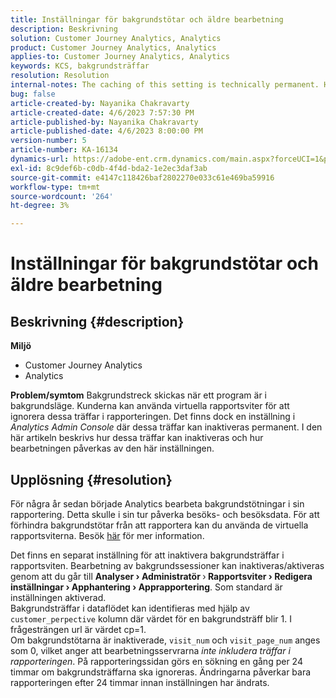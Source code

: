 ```yaml
---
title: Inställningar för bakgrundstötar och äldre bearbetning
description: Beskrivning
solution: Customer Journey Analytics, Analytics
product: Customer Journey Analytics, Analytics
applies-to: Customer Journey Analytics, Analytics
keywords: KCS, bakgrundsträffar
resolution: Resolution
internal-notes: The caching of this setting is technically permanent. However, since we restart those services daily, we are practically manually busting that cache once very 24 hours. The setting caching behavior isn't really documented and is more just of an implementation detail. Therefore, be careful when sharing the information with customers.
bug: false
article-created-by: Nayanika Chakravarty
article-created-date: 4/6/2023 7:57:30 PM
article-published-by: Nayanika Chakravarty
article-published-date: 4/6/2023 8:00:00 PM
version-number: 5
article-number: KA-16134
dynamics-url: https://adobe-ent.crm.dynamics.com/main.aspx?forceUCI=1&pagetype=entityrecord&etn=knowledgearticle&id=6378873d-b5d4-ed11-a7c7-6045bd006b3d
exl-id: 8c9def6b-c0db-4f4d-bda2-1e2ec3daf3ab
source-git-commit: e4147c118426baf2802270e033c61e469ba59916
workflow-type: tm+mt
source-wordcount: '264'
ht-degree: 3%

---
```


# Inställningar för bakgrundstötar och äldre bearbetning

## Beskrivning {#description}

<b>Miljö</b>
- Customer Journey Analytics
- Analytics 



<b>Problem/symtom</b>
Bakgrundstreck skickas när ett program är i bakgrundsläge. Kunderna kan använda virtuella rapportsviter för att ignorera dessa träffar i rapporteringen. Det finns dock en inställning i *Analytics Admin Console* där dessa träffar kan inaktiveras permanent. I den här artikeln beskrivs hur dessa träffar kan inaktiveras och hur bearbetningen påverkas av den här inställningen.


## Upplösning {#resolution}


För några år sedan började Analytics bearbeta bakgrundstötningar i sin rapportering. Detta skulle i sin tur påverka besöks- och besöksdata. För att förhindra bakgrundstötar från att rapportera kan du använda de virtuella rapportsviterna. Besök [här](https://experienceleague.adobe.com/docs/analytics/components/virtual-report-suites/vrs-components.html?lang=en) för mer information.

Det finns en separat inställning för att inaktivera bakgrundsträffar i rapportsviten. Bearbetning av bakgrundssessioner kan inaktiveras/aktiveras genom att du går till <b>Analyser </b><b>›</b><b> Administratör </b>›<b> Rapportsviter </b><b>›</b><b> Redigera inställningar </b><b>›</b><b> Apphantering </b><b>›</b><b> Apprapportering</b>. Som standard är inställningen aktiverad.
<br>Bakgrundsträffar i dataflödet kan identifieras med hjälp av `customer_perpective` kolumn där värdet för en bakgrundsträff blir 1. I frågesträngen url är värdet cp=1.<br>
Om bakgrundstötarna är inaktiverade, `visit_num` och `visit_page_num` anges som 0, vilket anger att bearbetningsservrarna *inte inkludera träffar i rapporteringen*. På rapporteringssidan görs en sökning en gång per 24 timmar om bakgrundsträffarna ska ignoreras. Ändringarna påverkar bara rapporteringen efter 24 timmar innan inställningen har ändrats.
